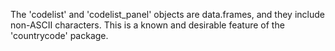 The 'codelist' and 'codelist_panel' objects are data.frames, and they include
non-ASCII characters. This is a known and desirable feature of the
'countrycode' package.
